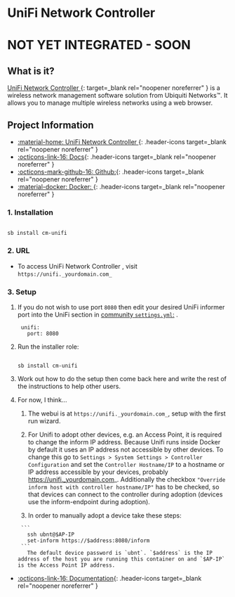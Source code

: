 # UniFi Network Controller

# **NOT YET INTEGRATED - SOON**

## What is it?

[UniFi Network Controller ](https://www.ui.com/){: target=_blank rel="noopener noreferrer" } is a wireless network management
software solution from Ubiquiti Networks™. It allows you to manage multiple wireless networks using a web browser.

## Project Information

- [:material-home: UniFi Network Controller  ](https://www.ui.com/){: .header-icons target=_blank rel="noopener noreferrer" }
- [:octicons-link-16: Docs](http://documentation.ubnt.com/UniFi){: .header-icons target=_blank rel="noopener noreferrer" }
- [:octicons-mark-github-16: Github:](https://hub.docker.com/r/linuxserver/unifi-controller){: .header-icons target=_blank rel="noopener noreferrer" }
- [:material-docker: Docker: ](https://hub.docker.com/r/linuxserver/unifi-controller){: .header-icons target=_blank rel="noopener noreferrer" }

### 1. Installation

``` shell

sb install cm-unifi

```

### 2. URL

- To access UniFi Network Controller , visit `https://unifi._yourdomain.com_`

### 3. Setup

1. If you do not wish to use port `8080` then edit your desired UniFi informer port into the UniFi section in [community `settings.yml`:](../../community/settings.md) .

   ``` { .yaml }
    unifi:
      port: 8080
   ```

2. Run the installer role:

    ``` { .shell }

    sb install cm-unifi

    ```

3. Work out how to do the setup then come back here and write the rest of the instructions to help other users.

4. For now, I think...
      1. The webui is at `https://unifi._yourdomain.com_`, setup with the first run wizard.

      2. For Unifi to adopt other devices, e.g. an Access Point, it is required to change the inform IP address. Because Unifi runs inside Docker by default it uses an IP address not accessible by other devices. To change this go to `Settings > System Settings > Controller Configuration` and set the `Controller Hostname/IP` to a hostname or IP address accessible by your devices, probably https://unifi._yourdomain.com_. Additionally the checkbox `"Override inform host with controller hostname/IP"` has to be checked, so that devices can connect to the controller during adoption (devices use the inform-endpoint during adoption).

      3. In order to manually adopt a device take these steps:

        ```
          ssh ubnt@$AP-IP
          set-inform https://$address:8080/inform
        ```
          The default device password is `ubnt`. `$address` is the IP address of the host you are running this container on and `$AP-IP` is the Access Point IP address.


- [:octicons-link-16: Documentation](http://documentation.ubnt.com/UniFi){: .header-icons target=_blank rel="noopener noreferrer" }
